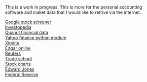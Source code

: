 This is a work in progress. This is more for the personal accounting software and maket data that I would like to retrive via the internet.

<a href="http://www.google.com/finance/stockscreener">Google stock screener</a><br>
<a href="http://www.investopedia.com/">Investopedia</a><br>
<a href="https://www.quandl.com/">Quandl financial data</a><br>
<a href="https://pypi.python.org/pypi/yahoo-finance">Yahoo finance python module</a><br>
<a href="http://www.xignite.com/">Xignite</a><br>
<a href="http://www.edgar-online.com/">Edgar online</a><br>
<a href="http://www.reuters.com">Reuters</a><br>
<a href="https://www.mta.org/">Trade school</a><br>
<a href="http://stockcharts.com/">Stock charts</a><br>
<a href="https://www.edwardjones.com/">Edward Jones</a><br>
<a href="https://www.federalreserve.gov/">Federal Reserve</a></div>
